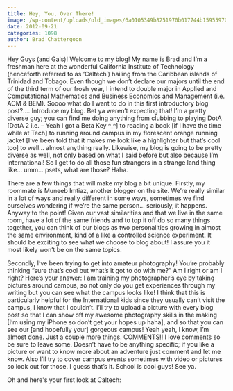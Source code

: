 ```yaml
---
title: Hey, You, Over There!
image: /wp-content/uploads/old_images/6a0105349b8251970b017744b15955970d-800wi.jpg
date: 2012-09-21
categories: 1098
author: Brad Chattergoon
---
```


Hey Guys (and Gals)! Welcome to my blog! My name is Brad and I’m a freshman here at the wonderful California Institute of Technology (henceforth referred to as ‘Caltech’) hailing from the Caribbean islands of Trinidad and Tobago. Even though we don’t declare our majors until the end of the third term of our frosh year, I intend to double major in Applied and Computational Mathematics and Business Economics and Management (i.e. ACM &amp; BEM). Soooo what do I want to do in this first introductory blog post?…. Introduce my blog. Bet ya weren’t expecting that!
I’m a pretty diverse guy; you can find me doing anything from clubbing to playing DotA [DotA 2 i.e. – Yeah I got a Beta Key ^_^] to reading a book [if I have the time while at Tech] to running around campus in my florescent orange running jacket [I’ve been told that it makes me look like a highlighter but that’s cool too] to well… almost anything really. Likewise, my blog is going to be pretty diverse as well, not only based on what I said before but also because I’m international! So I get to do all those fun strangers in a strange land thing like... umm… psets, what are those? Haha.

There are a few things that will make my blog a bit unique. Firstly, my roommate is Muneeb Imtiaz, another blogger on the site. We’re really similar in a lot of ways and really different in some ways, sometimes we find ourselves wondering if we’re the same person… seriously, it happens. Anyway to the point! Given our vast similarities and that we live in the same room, have a lot of the same friends and to top it off do so many things together, you can think of our blogs as two personalities growing in almost the same environment, kind of a like a controlled science experiment. It should be exciting to see what we choose to blog about! I assure you it most likely won’t be on the same topics.

Secondly, I’ve been trying to get into amateur photography! You’re probably thinking “sure that’s cool but what’s it got to do with me?” Am I right or am I right? Here’s your answer: I am training my photographer’s eye by taking pictures around campus, so not only do you get experiences through my writing but you can see what the campus looks like! I think that this is particularly helpful for the International kids since they usually can’t visit the campus, I know that I couldn’t. I’ll try to upload a picture with every blog post so that I can show off my awesome photography skills in the making [I’m using my iPhone so don’t get your hopes up haha], and so that you can see our [and hopefully your] gorgeous campus!
Yeah yeah, I know, I’m almost done. Just a couple more things. COMMENTS!! I love comments so be sure to leave some. Doesn’t have to be anything specific; if you like a picture or want to know more about an adventure just comment and let me know. Also I’ll try to cover campus events sometimes with video or pictures so look out for those. I guess that’s it. School is cool guys! See ya.

Oh and here's your first look at Caltech:


